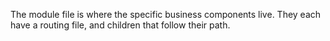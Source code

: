 The module file is where the specific business components live. They each have a routing file, and children that follow their path.
